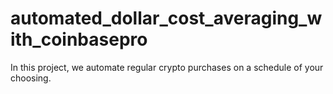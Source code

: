 # automated_dollar_cost_averaging_with_coinbasepro
In this project, we automate regular crypto purchases on a schedule of your choosing.  
